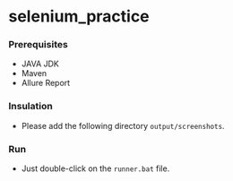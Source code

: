 # selenium_practice

### Prerequisites
* JAVA JDK
* Maven
* Allure Report

### Insulation
* Please add the following directory `output/screenshots`.

### Run
* Just double-click on the `runner.bat` file.
